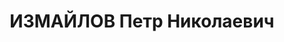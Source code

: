 ---
title: ИЗМАЙЛОВ Петр Николаевич
description: "Род. в 1906, Казань, обр.: высшее. Геофизик, мастер спорта по шахматам,\
  \ инж. Зап.-Сиб. геологоразвед. треста \n  Арестован 10.09.1936. Приговор: ВК ВС\
  \ СССР, 28.03.1937 – ВМН. \n  Реабилитирован в 1957"
---
